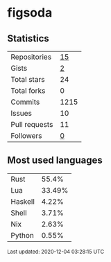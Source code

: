 # figsoda


## Statistics

<table>
    <tr>
        <td>Repositories</td>
        <td><a href="https://github.com/figsoda?tab=repositories">15</a></td>
    </tr>
    <tr>
        <td>Gists</td>
        <td><a href="https://gist.github.com/figsoda">2</a></td>
    </tr>
    <tr>
        <td>Total stars</td>
        <td>24</td>
    </tr>
    <tr>
        <td>Total forks</td>
        <td>0</td>
    </tr>
    <tr>
        <td>Commits</td>
        <td>1215</td>
    </tr>
    <tr>
        <td>Issues</td>
        <td>10</td>
    </tr>
    <tr>
        <td>Pull requests</td>
        <td>11</td>
    </tr>
    <tr>
        <td>Followers</td>
        <td><a href="https://github.com/figsoda?tab=followers">0</a></td>
    </tr>
</table>


## Most used languages

<table>
<tr><td>Rust</td><td>55.4%</td></tr>
<tr><td>Lua</td><td>33.49%</td></tr>
<tr><td>Haskell</td><td>4.22%</td></tr>
<tr><td>Shell</td><td>3.71%</td></tr>
<tr><td>Nix</td><td>2.63%</td></tr>
<tr><td>Python</td><td>0.55%</td></tr>
</table>


<sub>Last updated: 2020-12-04 03:28:15 UTC</sub>
